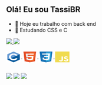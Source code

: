 ## Olá! Eu sou TassiBR

- 🔭 Hoje eu trabalho com back end
- 🌱 Estudando CSS e C

<div>
  <a href="https://github.com/TassiBR">
  <img width ="39%" src="https://github-readme-stats.vercel.app/api?username=TassiBR&show_icons=true&theme=merko&include_all_commits=true&count_private=true"/>
  <img width ="54%" src="https://github-readme-stats.vercel.app/api/top-langs/?username=TassiBR&theme=merko&langs_count=16&layout=compact"/>
</div>
    
<div style="display: inline_block"><br>
  <img align="center" alt="Tassi-C" height="30" width="40" src="https://raw.githubusercontent.com/devicons/devicon/master/icons/c/c-original.svg">
  <img align="center" alt="Tassi-HTML" height="30" width="40" src="https://raw.githubusercontent.com/devicons/devicon/master/icons/html5/html5-original.svg">
  <img align="center" alt="Tassi-CSS" height="30" width="40" src="https://raw.githubusercontent.com/devicons/devicon/master/icons/css3/css3-original.svg">
  <img align="center" alt="Tassi-Js" height="30" width="40" src="https://raw.githubusercontent.com/devicons/devicon/master/icons/javascript/javascript-plain.svg">
</div>

##

<div>
  <a href="https://instagram.com/Guto_tassi" target="_blank"><img src="https://img.shields.io/badge/-Instagram-%23E4405F?style=for-the-badge&logo=instagram&logoColor=white" target="_blank"></a>
  <a href = "mailto:augustotassibmoreira@gmail.com"><img src="https://img.shields.io/badge/-Gmail-%23333?style=for-the-badge&logo=gmail&logoColor=white" target="_blank"></a>
  <a href="https://www.linkedin.com/in/augusto-tassi-454a91312" target="_blank"><img src="https://img.shields.io/badge/-LinkedIn-%230077B5?style=for-the-badge&logo=linkedin&logoColor=white" target="_blank"></a> 
</div>
